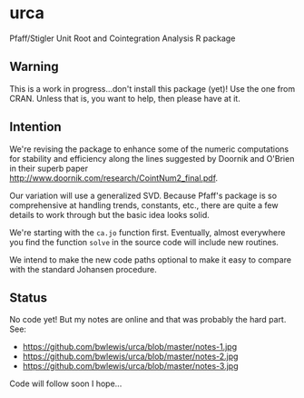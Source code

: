 # urca
Pfaff/Stigler Unit Root and Cointegration Analysis R package

## Warning

This is a work in progress...don't install this package (yet)! Use the one from
CRAN. Unless that is, you want to help, then please have at it.

## Intention

We're revising the package to enhance some of the numeric computations for
stability and efficiency along the lines suggested by Doornik and O'Brien in
their superb paper http://www.doornik.com/research/CointNum2_final.pdf.

Our variation will use a generalized SVD. Because Pfaff's package is so
comprehensive at handling trends, constants, etc., there are quite a few
details to work through but the basic idea looks solid.

We're starting with the `ca.jo` function first. Eventually, almost everywhere
you find the function `solve` in the source code will include new routines.

We intend to make the new code paths optional to make it easy to compare with
the standard Johansen procedure.



## Status

No code yet! But my notes are online and that was probably the hard part. See:

* https://github.com/bwlewis/urca/blob/master/notes-1.jpg
* https://github.com/bwlewis/urca/blob/master/notes-2.jpg
* https://github.com/bwlewis/urca/blob/master/notes-3.jpg

Code will follow soon I hope...

